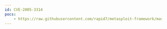 ```yaml
---
id: CVE-2005-3314
pocs:
    - https://raw.githubusercontent.com/rapid7/metasploit-framework/master/modules/exploits/windows/imap/novell_netmail_status.rb
---
```


